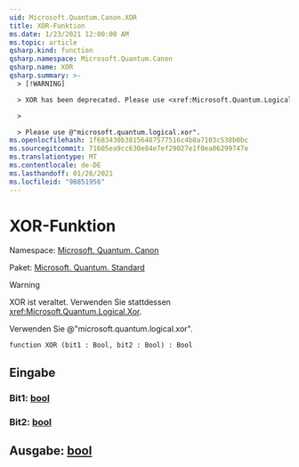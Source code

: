 ```yaml
---
uid: Microsoft.Quantum.Canon.XOR
title: XOR-Funktion
ms.date: 1/23/2021 12:00:00 AM
ms.topic: article
qsharp.kind: function
qsharp.namespace: Microsoft.Quantum.Canon
qsharp.name: XOR
qsharp.summary: >-
  > [!WARNING]

  > XOR has been deprecated. Please use <xref:Microsoft.Quantum.Logical.Xor> instead.

  >

  > Please use @"microsoft.quantum.logical.xor".
ms.openlocfilehash: 1f683430b38156487577516c4b8a7103c538b0bc
ms.sourcegitcommit: 71605ea9cc630e84e7ef29027e1f0ea06299747e
ms.translationtype: MT
ms.contentlocale: de-DE
ms.lasthandoff: 01/26/2021
ms.locfileid: "98851956"
---
```

# <a name="xor-function"></a>XOR-Funktion

Namespace: [Microsoft. Quantum. Canon](xref:Microsoft.Quantum.Canon)

Paket: [Microsoft. Quantum. Standard](https://nuget.org/packages/Microsoft.Quantum.Standard)


> [!WARNING]
> XOR ist veraltet. Verwenden Sie stattdessen <xref:Microsoft.Quantum.Logical.Xor>.
>
> Verwenden Sie @"microsoft.quantum.logical.xor".



```qsharp
function XOR (bit1 : Bool, bit2 : Bool) : Bool
```


## <a name="input"></a>Eingabe

### <a name="bit1--bool"></a>Bit1: [bool](xref:microsoft.quantum.lang-ref.bool)




### <a name="bit2--bool"></a>Bit2: [bool](xref:microsoft.quantum.lang-ref.bool)





## <a name="output--bool"></a>Ausgabe: [bool](xref:microsoft.quantum.lang-ref.bool)

